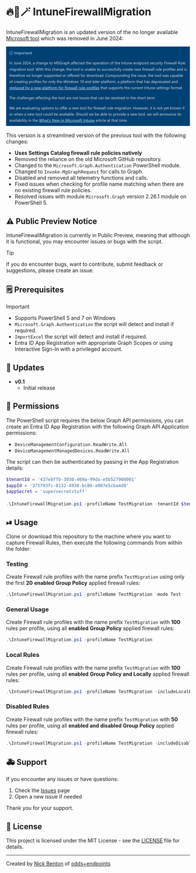 # 🔥🧱🪄 IntuneFirewallMigration

IntuneFirewallMigration is an updated version of the no longer available [Microsoft tool](https://learn.microsoft.com/en-us/mem/intune/protect/endpoint-security-firewall-rule-tool) which was removed in June 2024:

![Firewall Migration Tool](/img/mstool.png)

This version is a streamlined version of the previous tool with the following changes:

- **Uses Settings Catalog firewall rule policies natively**
- Removed the reliance on the old Microsoft GitHub repository.
- Changed to the `Microsoft.Graph.Authentication` PowerShell module.
- Changed to `Invoke-MgGraphRequest` for calls to Graph.
- Disabled and removed all telemetry functions and calls.
- Fixed issues when checking for profile name matching when there are no existing firewall rule policies.
- Resolved issues with module `Microsoft.Graph` version 2.26.1 module on PowerShell 5.

## ⚠ Public Preview Notice

IntuneFirewallMigration is currently in Public Preview, meaning that although it is functional, you may encounter issues or bugs with the script.

> [!TIP]
> If you do encounter bugs, want to contribute, submit feedback or suggestions, please create an issue.

## 🗒 Prerequisites

> [!IMPORTANT]
>
> - Supports PowerShell 5 and 7 on Windows
> - `Microsoft.Graph.Authentication` the script will detect and install if required.
> - `ImportExcel` the script will detect and install if required.
> - Entra ID App Registration with appropriate Graph Scopes or using Interactive Sign-In with a privileged account.

## 🔄 Updates

- **v0.1**
  - Initial release

## 🔑 Permissions

The PowerShell script requires the below Graph API permissions, you can create an Entra ID App Registration with the following Graph API Application permissions:

- `DeviceManagementConfiguration.ReadWrite.All`
- `DeviceManagementManagedDevices.ReadWrite.All`

The script can then be authenticated by passing in the App Registration details:

```PowerShell
$tenantId = '437e8ffb-3030-469a-99da-e5b527908001'
$appId = '375793fc-0132-4938-bc80-a907e5cba4d0'
$appSecret = 'supersecretstuff'

.\IntuneFirewallMigration.ps1 -profileName TestMigration -tenantId $tenantId -appId $appId -appSecret $appSecret
```

## ⏯ Usage

Clone or download this repository to the machine where you want to capture Firewall Rules, then execute the following commands from within the folder:

### Testing

Create Firewall rule profiles with the name prefix `TestMigration` using only the first **20** **enabled** **Group Policy** applied firewall rules:

```powershell
.\IntuneFirewallMigration.ps1 -profileName TestMigration -mode Test
```

### General Usage

Create Firewall rule profiles with the name prefix `TestMigration` with **100** rules per profile, using all **enabled** **Group Policy** applied firewall rules:

```powershell
.\IntuneFirewallMigration.ps1 -profileName TestMigration
```

### Local Rules

Create Firewall rule profiles with the name prefix `TestMigration` with **100** rules per profile, using all **enabled** **Group Policy and Locally** applied firewall rules:

```powershell
.\IntuneFirewallMigration.ps1 -profileName TestMigration -includeLocalRules
```

### Disabled Rules

Create Firewall rule profiles with the name prefix `TestMigration` with **50** rules per profile, using all **enabled and disabled** **Group Policy** applied firewall rules:

```powershell
.\IntuneFirewallMigration.ps1 -profileName TestMigration -includeDisabledRules -splitRules 50
```

## 🚑 Support

If you encounter any issues or have questions:

1. Check the [Issues](https://github.com/ennnbeee/IntuneFirewallMigration/issues) page
2. Open a new issue if needed

Thank you for your support.

## 📜 License

This project is licensed under the MIT License - see the [LICENSE](LICENSE) file for details.

---

Created by [Nick Benton](https://github.com/ennnbeee) of [odds+endpoints](https://www.oddsandendpoints.co.uk/)
